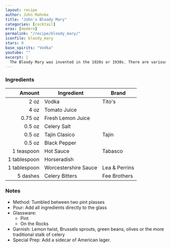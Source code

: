 ```yaml
---
layout: recipe
author: John Mahnke
title: "John's Bloody Mary"
categories: [cocktail]
eras: [modern]
permalink: "/recipe/bloody_mary/"
iconfile: bloody_mary
stars: 0
base_spirits: "Vodka"
youtube: ""
excerpt: |
  The Bloody Mary was invented in the 1920s or 1930s. There are various theories as to the origin of the drink and its name. It has many variants, most notably the Red Snapper, Bloody Maria (made with tequila blanco), and the Virgin Mary.
---
```


### Ingredients

|       Amount | Ingredient           | Brand         |
| -----------: | -------------------- | ------------- |
|         2 oz | Vodka                | Tito's        |
|         4 oz | Tomato Juice         |
|      0.75 oz | Fresh Lemon Juice    |
|       0.5 oz | Celery Salt          |
|       0.5 oz | Tajin Clasico        | Tajin         |
|       0.5 oz | Black Pepper         |
|   1 teaspoon | Hot Sauce            | Tabasco       |
| 1 tablespoon | Horseradish          |
| 1 tablespoon | Worcestershire Sauce | Lea & Perrins |
|     5 dashes | Celery Bitters       | Fee Brothers  |

### Notes

- Method: Tumbled between two pint plasses
- Pour: Add all ingredients directly to the glass
- Glassware:
  - Pint
  - On the Rocks
- Garnish: Lemon twist, Brussels sprouts, green beans, olives or the more traditional stalk of celery
- Special Prep: Add a sidecar of American lager.
